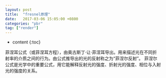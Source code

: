 ```yaml
---
layout: post
title:  "fresnel原理"
date:   2017-03-06 15:05:00 +0800
categories: "pbr"
tag: ["render"]
---
```



* content
{:toc}

菲涅耳公式（或菲涅耳方程），由奥古斯丁·让·菲涅耳导出。用来描述光在不同折射率的介质之间的行为。由公式推导出的光的反射称之为“菲涅尔反射”。
菲涅尔公式是光学中的重要公式，用它能解释反射光的强度、折射光的强度、相位与入射光的强度的关系。
